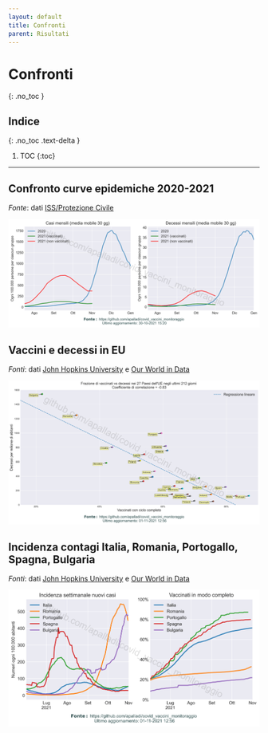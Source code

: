 ```yaml
---
layout: default
title: Confronti
parent: Risultati
---
```


# Confronti
{: .no_toc }

## Indice
{: .no_toc .text-delta }

1. TOC
{:toc}

---

## Confronto curve epidemiche 2020-2021
_Fonte_: dati [ISS/Protezione Civile](https://github.com/pcm-dpc/COVID-19/tree/master/dati-andamento-nazionale)

<img src="https://github.com/apalladi/covid_vaccini_monitoraggio/blob/main/risultati/confrontro_2020_2021.png?raw=true"/>


## Vaccini e decessi in EU 
_Fonti_: dati [John Hopkins University](https://github.com/CSSEGISandData/COVID-19) e [Our World in Data](https://github.com/owid/covid-19-data)

<img src="https://github.com/apalladi/covid_vaccini_monitoraggio/blob/main/risultati/vaccini_decessi_eu.png?raw=true"/>


## Incidenza contagi Italia, Romania, Portogallo, Spagna, Bulgaria
_Fonti_: dati [John Hopkins University](https://github.com/CSSEGISandData/COVID-19) e [Our World in Data](https://github.com/owid/covid-19-data)

<img src="https://github.com/apalladi/covid_vaccini_monitoraggio/blob/main/risultati/confronto_nazioni_epidemia-vaccino.png?raw=true"/>